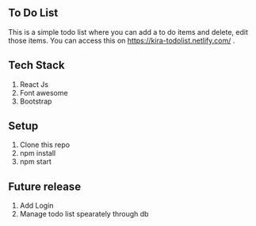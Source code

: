 ## To Do List
This is a simple todo list where you can add a to do items and delete, edit those items. You can access this on https://kira-todolist.netlify.com/ .

## Tech Stack
1. React Js
2. Font awesome
3. Bootstrap

## Setup
1. Clone this repo
2. npm install
3. npm start

## Future release
1. Add Login
2. Manage todo list spearately through db

